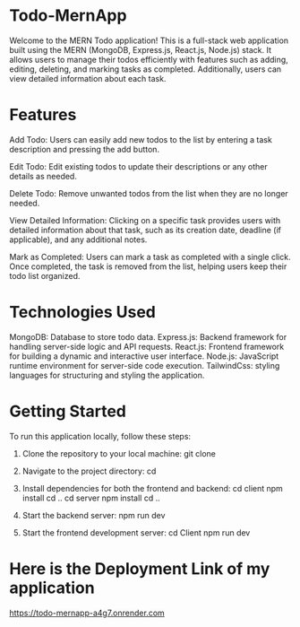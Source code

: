 # Todo-MernApp

Welcome to the MERN Todo application! This is a full-stack web application built using the MERN (MongoDB, Express.js, React.js, Node.js) stack. It allows users to manage their todos efficiently with features such as adding, editing, deleting, and marking tasks as completed. Additionally, users can view detailed information about each task.

 # Features

   Add Todo: Users can easily add new todos to the list by entering a task description and pressing the add button.

   Edit Todo: Edit existing todos to update their descriptions or any other details as needed.

   Delete Todo: Remove unwanted todos from the list when they are no longer needed.

   View Detailed Information: Clicking on a specific task provides users with detailed information about that task, such as its creation date, deadline (if applicable), and any additional notes.

   Mark as Completed: Users can mark a task as completed with a single click. Once completed, the task is removed from the list, helping users keep their todo list organized.

# Technologies Used
MongoDB: Database to store todo data.
Express.js: Backend framework for handling server-side logic and API requests.
React.js: Frontend framework for building a dynamic and interactive user interface.
Node.js: JavaScript runtime environment for server-side code execution.
TailwindCss: styling languages for structuring and styling the application.

# Getting Started
To run this application locally, follow these steps:

1. Clone the repository to your local machine:
  git clone <repository-url>

2. Navigate to the project directory:
  cd <project-directory>

3. Install dependencies for both the frontend and backend:
    cd client
    npm install
    cd ..
    cd server
    npm install
    cd ..

4. Start the backend server:
    npm run dev

5. Start the frontend development server:
    cd Client
    npm run dev

# Here is the Deployment Link of my application 

 https://todo-mernapp-a4g7.onrender.com
  

